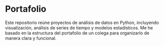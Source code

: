 # Portafolio
Este repositorio reúne proyectos de análisis de datos en Python, incluyendo visualización, análisis de series de tiempo y modelos estadísticos. Me he basado en la estructura del portafolio de un colega para organizarlo de manera clara y funcional.
